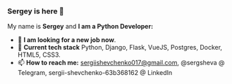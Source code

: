 ### Sergey is here 👋

My name is **Sergey** and **I am a Python Developer:**

- 🔭 **I am looking for a new job now**.
- 🌱 **Current tech stack** Python, Django, Flask, VueJS, Postgres, Docker, HTML5, CSS3.
- 📫 **How to reach me:** sergiishevchenko017@gmail.com, @sergsheva @ Telegram, sergii-shevchenko-63b368162 @ LinkedIn
